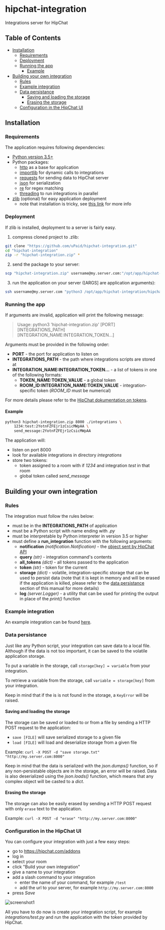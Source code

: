 # hipchat-integration

Integrations server for HipChat

## Table of Contents

* [Installation](#installation)
  * [Requirements](#requirements)
  * [Deployment](#deployment)
  * [Running the app](#running-the-app)
    * [Example](#example)
* [Building your own integration](#building-your-own-integration)
  * [Rules](#rules)
  * [Example integration](#example-integration)
  * [Data persistance](#data-persistance)
    * [Saving and loading the storage](#saving-and-loading-the-storage)
    * [Erasing the storage](#erasing-the-storage)
  * [Configuration in the HipChat UI](#configuration-in-the-hipchat-ui)

## Installation

### Requirements

The application requires following dependencies:

* [Python version 3.5+](https://www.python.org/downloads/)
* Python packages:
  * [http](https://docs.python.org/3/library/http.server.html) as a base for application
  * [importlib](https://docs.python.org/3/library/importlib.html) for dynamic calls to integrations
  * [requests](http://docs.python-requests.org/en/master/) for sending data to HipChat server
  * [json](https://docs.python.org/2/library/json.html) for serialization
  * [re](https://docs.python.org/2/library/re.html) for regex matching
  * [threading](https://docs.python.org/2/library/threading.html) to run integrations in parallel
* [zlib](https://docs.python.org/2/library/zlib.html) (optional) for easy application deployment
  * note that installation is tricky, see [this link](https://stackoverflow.com/a/15013895/5922757) for more info

### Deployment

If zlib is installed, deployment to a server is fairly easy.

1. compress cloned project to .zlib:
```bash
git clone "https://github.com/uPaid/hipchat-integration.git"
cd "hipchat-integration"
zip -r "hipchat-integration.zip" *
```

2. send the package to your server:
```bash
scp "hipchat-integration.zip" username@my.server.com:"/opt/app/hipchat-integration/"
```

3. run the application on your server ([ARGS] are application arguments):
```bash
ssh username@my.server.com "python3 /opt/app/hipchat-integration/hipchat-integration.zip [ARGS]"
```

### Running the app

If arguments are invalid, application will print the following message:

> Usage: python3 'hipchat-integration.zip' [PORT] [INTEGRATIONS_PATH] [INTEGRATION_NAME:INTEGRATION_TOKEN...]

Arguments must be provided in the following order:
* **PORT** - the port for application to listen on
* **INTEGRATIONS_PATH** - the path where integrations scripts are stored at
* **INTEGRATION_NAME:INTEGRATION_TOKEN...** - a list of tokens in one of the following formats:
  * **TOKEN_NAME:TOKEN_VALUE** - a global token
  * **ROOM_ID:INTEGRATION_NAME:TOKEN_VALUE** - integration-specific token (*ROOM_ID* must be numerical)

For more details please refer to the [HipChat dokumentation on tokens](https://developer.atlassian.com/hipchat/guide/hipchat-rest-api/api-access-tokens).

#### Example

```bash
python3 hipchat-integration.zip 8000 ./integrations \
    1234:test:2YotnFZFEjr1zCsicMWpAA \
    send_message:2YotnFZFEjr1zCsicMWpAA
```

The application will:
* listen on port 8000
* look for available integrations in directory *integrations*
* store two tokens:
  * token assigned to a room with if *1234* and integration *test* in that room
  * global token called *send_message*

## Building your own integration

### Rules

The integration must follow the rules below:
* must be in the **INTEGRATIONS_PATH** of application
* must be a Python script with name ending with *.py*
* must be interpretable by Python interpreter in version 3.5 or higher
* must define a **run_integration** function with the following arguments:
  * **notification** *(notification.Notification)* - the [object sent by HipChat API](https://www.hipchat.com/docs/apiv2/webhooks#room_message)
  * **query** *(str)* - integration command's contents
  * **all_tokens** *(dict)* - all tokens passed to the application
  * **token** *(str)* - token for the current
  * **storage** *(dict)* - volatile, integration-specific storage that can be used to persist data (note that it is kept in memory and will be erased if the application is killed, please refer to the [data persistance](#data-persistance) section of this manual for more details)
  * **log** *(server.Logger)* - a utility that can be used for printing the output in place of the *print()* function

### Example integration

An example integration can be found [here](https://github.com/uPaid/hipchat-integration/blob/master/example/example.py).

### Data persistance

Just like any Python script, your integration can save data to a local file.
Although if the data is not too important, it can be saved to the volatile application storage.

To put a variable in the storage, call `storage[key] = variable` from your integration.

To retrieve a variable from the storage, call `variable = storage[key]` from your integration.

Keep in mind that if the is is not found in the storage, a `KeyError` will be raised.

#### Saving and loading the storage

The storage can be saved or loaded to or from a file by sending a HTTP POST request to the application:
 * `save [FILE]` will save serialized storage to a given file
 * `load [FILE]` will load and deserialize storage from a given file

Example:
`curl -X POST -d "save storage.txt" "http://my.server.com:8000"`

Keep in mind that the data is serialized with the *json.dumps()* function, so if any non-persistable objects are in the storage, an error will be raised. Data is also deserialized using the *json.loads()* function, which means that any complex object will be casted to a *dict*.

#### Erasing the storage

The storage can also be easily erased by sending a HTTP POST request with only `erase` text to the application.

Example:
`curl -X POST -d "erase" "http://my.server.com:8000"`

### Configuration in the HipChat UI

You can configure your integration with just a few easy steps:
* go to https://hipchat.com/addons
* log in
* select your room
* click "Build your own integration"
* give a name to your integration
* add a slash command to your integration
  * enter the name of your command, for example `/test`
  * add the url to your server, for example `http://my.server.com:8000`
* press *Save*

![screenshot1](http://i.imgur.com/gaTWxlG.png)

All you have to do now is create your integration script, for example *integrations/test.py* and run the application with the token provided by HipChat.

